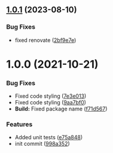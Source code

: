 ## [1.0.1](https://github.com/oblakstudio/serbian-validators/compare/v1.0.0...v1.0.1) (2023-08-10)


### Bug Fixes

* fixed renovate ([2bf9e7e](https://github.com/oblakstudio/serbian-validators/commit/2bf9e7e487d13c2d671c76057351f77e588c3e75))

# 1.0.0 (2021-10-21)


### Bug Fixes

* Fixed code styling ([7e3e013](https://github.com/oblakstudio/serbian-validators/commit/7e3e0136974194ec528e571e0f82c99538d6e7bc))
* Fixed code styling ([9aa7bf0](https://github.com/oblakstudio/serbian-validators/commit/9aa7bf0cf07a168e224261a882884fff755c49ed))
* **Build:** Fixed package name ([f71d567](https://github.com/oblakstudio/serbian-validators/commit/f71d567cdf3af0d366ffbee5344e6f78b4782b1a))


### Features

* Added unit tests ([e75a848](https://github.com/oblakstudio/serbian-validators/commit/e75a848551d5064046d6dd360a3004a5df3fb937))
* init commit ([998a352](https://github.com/oblakstudio/serbian-validators/commit/998a352c5d59d82fe179433ea4c0d8e79fa28e10))
